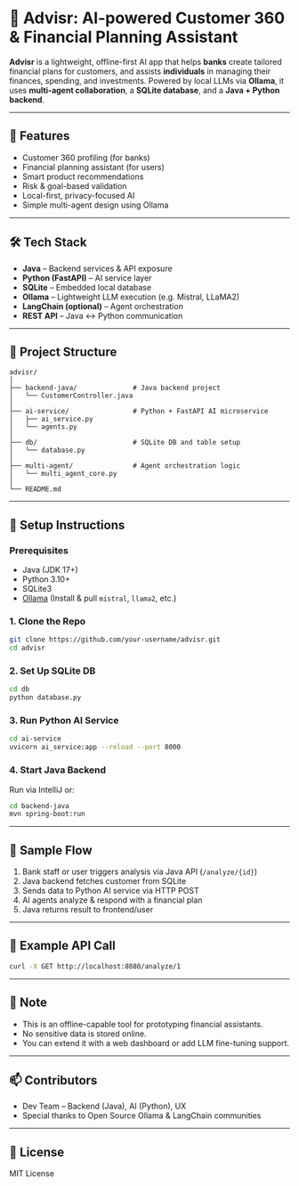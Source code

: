 
# 🧠 Advisr: AI-powered Customer 360 & Financial Planning Assistant

**Advisr** is a lightweight, offline-first AI app that helps **banks** create tailored financial plans for customers, and assists **individuals** in managing their finances, spending, and investments. Powered by local LLMs via **Ollama**, it uses **multi-agent collaboration**, a **SQLite database**, and a **Java + Python backend**.

---

## 🚀 Features

- Customer 360 profiling (for banks)
- Financial planning assistant (for users)
- Smart product recommendations
- Risk & goal-based validation
- Local-first, privacy-focused AI
- Simple multi-agent design using Ollama

---

## 🛠️ Tech Stack

- **Java** – Backend services & API exposure
- **Python (FastAPI)** – AI service layer
- **SQLite** – Embedded local database
- **Ollama** – Lightweight LLM execution (e.g. Mistral, LLaMA2)
- **LangChain (optional)** – Agent orchestration
- **REST API** – Java ↔ Python communication

---

## 📁 Project Structure

```
advisr/
│
├── backend-java/              # Java backend project
│   └── CustomerController.java
│
├── ai-service/                # Python + FastAPI AI microservice
│   ├── ai_service.py
│   └── agents.py
│
├── db/                        # SQLite DB and table setup
│   └── database.py
│
├── multi-agent/               # Agent orchestration logic
│   └── multi_agent_core.py
│
└── README.md
```

---

## 🔧 Setup Instructions

### Prerequisites
- Java (JDK 17+)
- Python 3.10+
- SQLite3
- [Ollama](https://ollama.com/) (Install & pull `mistral`, `llama2`, etc.)

### 1. Clone the Repo
```bash
git clone https://github.com/your-username/advisr.git
cd advisr
```

### 2. Set Up SQLite DB
```bash
cd db
python database.py
```

### 3. Run Python AI Service
```bash
cd ai-service
uvicorn ai_service:app --reload --port 8000
```

### 4. Start Java Backend
Run via IntelliJ or:
```bash
cd backend-java
mvn spring-boot:run
```

---

## 🔁 Sample Flow

1. Bank staff or user triggers analysis via Java API (`/analyze/{id}`)
2. Java backend fetches customer from SQLite
3. Sends data to Python AI service via HTTP POST
4. AI agents analyze & respond with a financial plan
5. Java returns result to frontend/user

---

## 🤖 Example API Call

```bash
curl -X GET http://localhost:8080/analyze/1
```

---

## 📌 Note

- This is an offline-capable tool for prototyping financial assistants.
- No sensitive data is stored online.
- You can extend it with a web dashboard or add LLM fine-tuning support.

---

## 📫 Contributors

- Dev Team – Backend (Java), AI (Python), UX
- Special thanks to Open Source Ollama & LangChain communities

---

## 📄 License

MIT License
